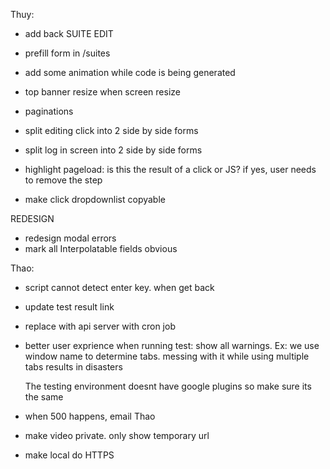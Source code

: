 Thuy:
- add back SUITE EDIT
- prefill form in /suites
- add some animation while code is being generated
- top banner resize when screen resize
- paginations
- split editing click into 2 side by side forms
- split log in screen into 2 side by side forms
    
- highlight pageload: is this the result of a click or JS? if yes, user needs to remove the step
- make click dropdownlist copyable



REDESIGN
- redesign modal errors
- mark all Interpolatable fields obvious



Thao:
- script cannot detect enter key. when get back 
- update test result link
- replace with api server with cron job

- better user exprience when running test: show all warnings. Ex: we use window name to determine tabs. messing with it while using multiple tabs results in disasters

    The testing environment doesnt have google plugins so make sure its the same

- when 500 happens, email Thao
- make video private. only show temporary url
- make local do HTTPS

